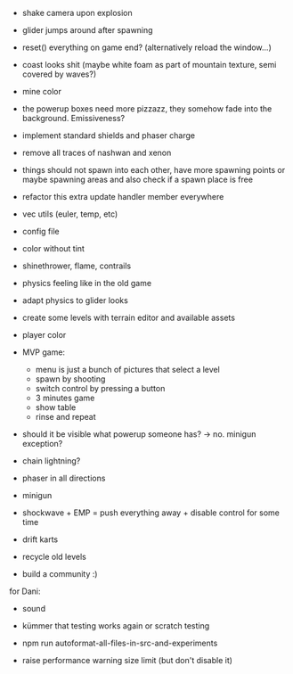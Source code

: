 * shake camera upon explosion
* glider jumps around after spawning
* reset() everything on game end? (alternatively reload the window...)
* coast looks shit (maybe white foam as part of mountain texture, semi covered by waves?)
* mine color
* the powerup boxes need more pizzazz, they somehow fade into the background. Emissiveness?
* implement standard shields and phaser charge
* remove all traces of nashwan and xenon
* things should not spawn into each other, have more spawning points or maybe spawning areas and also check if a spawn place is free
* refactor this extra update handler member everywhere
* vec utils (euler, temp, etc)
* config file
* color without tint
* shinethrower, flame, contrails
* physics feeling like in the old game
* adapt physics to glider looks
* create some levels with terrain editor and available assets
* player color

* MVP game:
  - menu is just a bunch of pictures that select a level
  - spawn by shooting
  - switch control by pressing a button
  - 3 minutes game
  - show table
  - rinse and repeat

* should it be visible what powerup someone has? -> no. minigun exception?
* chain lightning?
* phaser in all directions
* minigun
* shockwave + EMP = push everything away + disable control for some time
* drift karts

* recycle old levels

* build a community :)


for Dani:

* sound

* kümmer that testing works again or scratch testing
* npm run autoformat-all-files-in-src-and-experiments
* raise performance warning size limit (but don't disable it)
